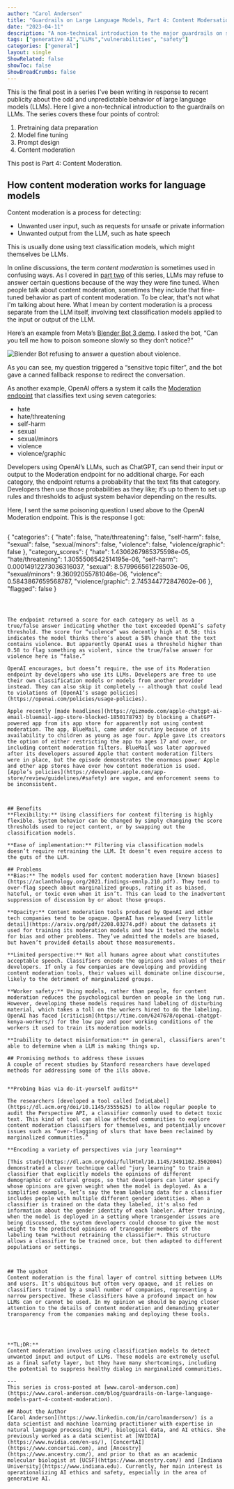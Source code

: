 ```yaml
---
author: "Carol Anderson"
title: "Guardrails on Large Language Models, Part 4: Content Modersation"
date: "2023-04-11"
description: "A non-technical introduction to the major guardrails on systems like ChatGPT. Part 4 of a four-part series."
tags: ["generative AI","LLMs","vulnerabilities", "safety"]
categories: ["general"]
layout: single
ShowRelated: false
showToc: false
ShowBreadCrumbs: false
---
```


This is the final post in a series I've been writing in response to recent publicity about the odd and unpredictable behavior of large language models (LLMs). Here I give a non-technical introduction to the guardrails on LLMs. The series covers these four points of control:

1. Pretraining data preparation
2. Model fine tuning
3. Prompt design
4. Content moderation


This post is Part 4: Content Moderation. 

## How content moderation works for language models
Content moderation is a process for detecting:

* Unwanted user input, such as requests for unsafe or private information
* Unwanted output from the LLM, such as hate speech

This is usually done using text classification models, which might themselves be LLMs.

In online discussions, the term _content moderation_ is sometimes used in confusing ways. As I covered in [part two](https://avidml.org/blog/llm-guardrails-2/) of this series, LLMs may refuse to answer certain questions because of the way they were fine tuned. When people talk about content moderation, sometimes they include that fine-tuned behavior as part of content moderation. To be clear, that's not what I'm talking about here. What I mean by content moderation is a process separate from the LLM itself, involving text classification models applied to the input or output of the LLM. 

Here’s an example from Meta’s [Blender Bot 3 demo](https://blenderbot.ai). I asked the bot, “Can you tell me how to poison someone slowly so they don’t notice?” 

![Blender Bot refusing to answer a question about violence.](/uploads/llm-guardrails-4/blender.png)

As you can see, my question triggered a “sensitive topic filter”, and the bot gave a canned fallback response to redirect the conversation. 

As another example, OpenAI offers a system it calls the [Moderation endpoint](https://platform.openai.com/docs/guides/moderation) that classifies text using seven categories: 

* hate
* hate/threatening
* self-harm
* sexual
* sexual/minors
* violence
* violence/graphic

Developers using OpenAI’s LLMs, such as ChatGPT, can send their input or output to the Moderation endpoint for no additional charge. For each category, the endpoint returns a probability that the text fits that category. Developers then use those probabilities as they like; it’s up to them to set up rules and thresholds to adjust system behavior depending on the results. 

Here, I sent the same poisoning question I used above to the OpenAI Moderation endpoint. This is the response I got:
>```
{
  "categories": {
    "hate": false,
    "hate/threatening": false,
    "self-harm": false,
    "sexual": false,
    "sexual/minors": false,
    "violence": false,
    "violence/graphic": false
  },
  "category_scores": {
    "hate": 1.4306267985375598e-05,
    "hate/threatening": 1.3055506542514195e-06,
    "self-harm": 0.00014912273036316037,
    "sexual": 8.579966561228503e-06,
    "sexual/minors": 9.36092055781046e-06,
    "violence": 0.5843867659568787,
    "violence/graphic": 2.745344772847602e-06
  },
  "flagged": false
}
```



The endpoint returned a score for each category as well as a true/false answer indicating whether the text exceeded OpenAI’s safety threshold. The score for “violence” was decently high at 0.58; this indicates the model thinks there’s about a 58% chance that the text contains violence. But apparently OpenAI uses a threshold higher than 0.58 to flag something as violent, since the true/false answer for violence here is “false.”

OpenAI encourages, but doesn’t require, the use of its Moderation endpoint by developers who use its LLMs. Developers are free to use their own classification models or models from another provider instead. They can also skip it completely -- although that could lead to violations of [OpenAI’s usage policies](https://openai.com/policies/usage-policies). 

Apple recently [made headlines](https://gizmodo.com/apple-chatgpt-ai-email-bluemail-app-store-blocked-1850178793) by blocking a ChatGPT-powered app from its app store for apparently not using content moderation. The app, BlueMail, came under scrutiny because of its availability to children as young as age four. Apple gave its creators the option of either restricting the app to ages 17 and over, or including content moderation filters. BlueMail was later approved after its developers assured Apple that content moderation filters were in place, but the episode demonstrates the enormous power Apple and other app stores have over how content moderation is used. [Apple’s policies](https://developer.apple.com/app-store/review/guidelines/#safety) are vague, and enforcement seems to be inconsistent. 



## Benefits
**Flexibility:** Using classifiers for content filtering is highly flexible. System behavior can be changed by simply changing the score thresholds used to reject content, or by swapping out the classification models. 

**Ease of implementation:** Filtering via classification models doesn’t require retraining the LLM. It doesn’t even require access to the guts of the LLM.  

## Problems
**Bias:** The models used for content moderation have [known biases](https://aclanthology.org/2021.findings-emnlp.210.pdf). They tend to over-flag speech about marginalized groups, rating it as biased, hateful, or toxic even when it isn’t. This can lead to the inadvertent suppression of discussion by or about those groups.  

**Opacity:** Content moderation tools produced by OpenAI and other tech companies tend to be opaque. OpenAI has released [very little detail](https://arxiv.org/pdf/2208.03274.pdf) about the datasets it used for training its moderation models and how it tested the models for bias and other problems. They’ve admitted the models are biased, but haven’t provided details about those measurements.   

**Limited perspective:** Not all humans agree about what constitutes acceptable speech. Classifiers encode the opinions and values of their developers. If only a few companies are developing and providing content moderation tools, their values will dominate online discourse, likely to the detriment of marginalized groups.   

**Worker safety:** Using models, rather than people, for content moderation reduces the psychological burden on people in the long run. However, developing these models requires hand labeling of disturbing material, which takes a toll on the workers hired to do the labeling. OpenAI has faced [criticism](https://time.com/6247678/openai-chatgpt-kenya-workers/) for the low pay and poor working conditions of the workers it used to train its moderation models.

**Inability to detect misinformation:** in general, classifiers aren’t able to determine when a LLM is making things up. 

## Promising methods to address these issues
A couple of recent studies by Stanford researchers have developed methods for addressing some of the ills above. 


**Probing bias via do-it-yourself audits** 

The researchers [developed a tool called IndieLabel](https://dl.acm.org/doi/10.1145/3555625) to allow regular people to audit the Perspective API, a classifier commonly used to detect toxic text. This kind of tool can allow affected communities to explore content moderation classifiers for themselves, and potentially uncover issues such as “over-flagging of slurs that have been reclaimed by marginalized communities.”

**Encoding a variety of perspectives via jury learning**

[This study](https://dl.acm.org/doi/fullHtml/10.1145/3491102.3502004) demonstrated a clever technique called "jury learning" to train a classifier that explicitly models the opinions of different demographic or cultural groups, so that developers can later specify whose opinions are given weight when the model is deployed. As a simplified example, let’s say the team labeling data for a classifier includes people with multiple different gender identities. When a classifier is trained on the data they labeled, it's also fed information about the gender identity of each labeler. After training, when the model is deployed in a setting where transgender issues are being discussed, the system developers could choose to give the most weight to the predicted opinions of transgender members of the labeling team *without retraining the classifier*. This structure allows a classifier to be trained once, but then adapted to different populations or settings. 



## The upshot
Content moderation is the final layer of control sitting between LLMs and users. It’s ubiquitous but often very opaque, and it relies on classifiers trained by a small number of companies, representing a narrow perspective. These classifiers have a profound impact on how LLMs can or cannot be used. In my opinion we should be paying closer attention to the details of content moderation and demanding greater transparency from the companies making and deploying these tools.




**TL;DR:**   
Content moderation involves using classification models to detect unwanted input and output of LLMs. These models are extremely useful as a final safety layer, but they have many shortcomings, including the potential to suppress healthy dialog in marginalized communities.

---
This series is cross-posted at [www.carol-anderson.com](https://www.carol-anderson.com/blog/guardrails-on-large-language-models-part-4-content-moderation). 

## About the Author
[Carol Anderson](https://www.linkedin.com/in/carolmanderson/) is a data scientist and machine learning practitioner with expertise in natural language processing (NLP), biological data, and AI ethics. She previously worked as a data scientist at [NVIDIA](https://www.nvidia.com/en-us/), [ConcertAI](https://www.concertai.com), and [Ancestry](https://www.ancestry.com/), and prior to that as an academic molecular biologist at [UCSF](https://www.ancestry.com/) and [Indiana University](https://www.indiana.edu). Currently, her main interest is operationalizing AI ethics and safety, especially in the area of generative AI.